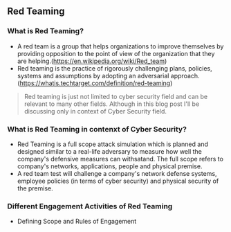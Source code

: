 ## Red Teaming

### What is Red Teaming?
* A red team is a group that helps organizations to improve themselves by providing opposition to the point of view of the organization that they are helping.(https://en.wikipedia.org/wiki/Red_team)
* Red teaming is the practice of rigorously challenging plans, policies, systems and assumptions by adopting an adversarial approach.(https://whatis.techtarget.com/definition/red-teaming)
> Red teaming is just not limited to cyber security field and can be relevant to many other fields. Although in this blog post I'll be discussing only in context of Cyber Security field.

### What is Red Teaming in contenxt of Cyber Security?
* Red Teaming is a full scope attack simulation which is planned and designed similar to a real-life adversary to measure how well the company's defensive measures can withsatand. The full scope refers to company's networks, applications, people and physical premise.
* A red team test will challenge a company's network defense systems, employee policies (in terms of cyber security) and physical security of the premise.

### Different Engagement Activities of Red Teaming
* Defining Scope and Rules of Engagement
>

